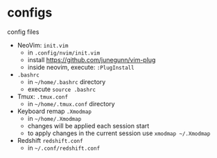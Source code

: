 # configs
config files


- NeoVim: `init.vim`
	- in `.config/nvim/init.vim`
	- install https://github.com/junegunn/vim-plug
	- inside neovim, execute: `:PlugInstall`
- `.bashrc`
	- in `~/home/.bashrc` directory
	- execute `source .bashrc`
- Tmux: `.tmux.conf`
	- in `~/home/.tmux.conf` directory
- Keyboard remap `.Xmodmap`
	- in `~/home/.Xmodmap`
	- changes will be applied each session start
	- to apply changes in the current session use `xmodmap ~/.Xmodmap`
- Redshift `redshift.conf`
	- in `~/.conf/redshift.conf`

